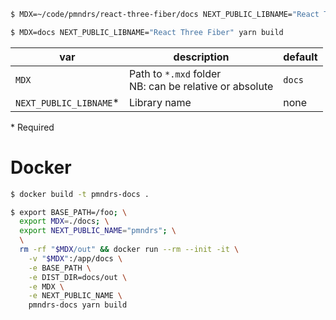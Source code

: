 ```sh
$ MDX=~/code/pmndrs/react-three-fiber/docs NEXT_PUBLIC_LIBNAME="React Three Fiber" yarn dev
```

```sh
$ MDX=docs NEXT_PUBLIC_LIBNAME="React Three Fiber" yarn build
```

| var                     | description                                               | default |
| ----------------------- | --------------------------------------------------------- | ------- |
| `MDX`                   | Path to `*.mxd` folder<br>NB: can be relative or absolute | `docs`  |
| `NEXT_PUBLIC_LIBNAME`\* | Library name                                              | none    |

\* Required

# Docker

```sh
$ docker build -t pmndrs-docs .
```

```sh
$ export BASE_PATH=/foo; \
  export MDX=./docs; \
  export NEXT_PUBLIC_NAME="pmndrs"; \
  \
  rm -rf "$MDX/out" && docker run --rm --init -it \
    -v "$MDX":/app/docs \
    -e BASE_PATH \
    -e DIST_DIR=docs/out \
    -e MDX \
    -e NEXT_PUBLIC_NAME \
    pmndrs-docs yarn build
```
